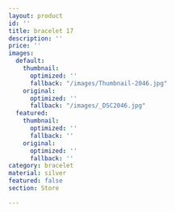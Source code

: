 ```yaml
---
layout: product
id: ''
title: bracelet 17
description: ''
price: ''
images:
  default:
    thumbnail:
      optimized: ''
      fallback: "/images/Thumbnail-2046.jpg"
    original:
      optimized: ''
      fallback: "/images/_DSC2046.jpg"
  featured:
    thumbnail:
      optimized: ''
      fallback: ''
    original:
      optimized: ''
      fallback: ''
category: bracelet
material: silver
featured: false
section: Store

---
```


